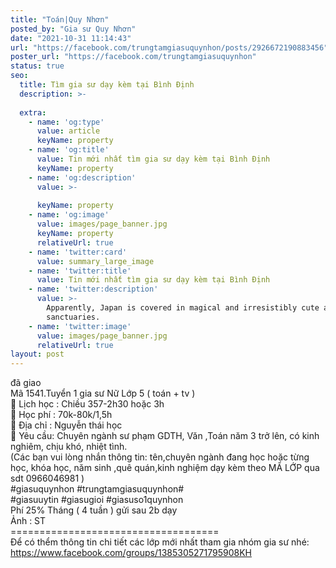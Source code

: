 ```yaml
---
title: "Toán|Quy Nhơn"
posted_by: "Gia sư Quy Nhơn"
date: "2021-10-31 11:14:43"
url: "https://facebook.com/trungtamgiasuquynhon/posts/2926672190883456"
poster_url: "https://facebook.com/trungtamgiasuquynhon"
status: true
seo:
  title: Tìm gia sư dạy kèm tại Bình Định
  description: >-
    
  extra:
    - name: 'og:type'
      value: article
      keyName: property
    - name: 'og:title'
      value: Tin mới nhất tìm gia sư dạy kèm tại Bình Định
      keyName: property
    - name: 'og:description'
      value: >-
        
      keyName: property
    - name: 'og:image'
      value: images/page_banner.jpg
      keyName: property
      relativeUrl: true
    - name: 'twitter:card'
      value: summary_large_image
    - name: 'twitter:title'
      value: Tin mới nhất tìm gia sư dạy kèm tại Bình Định
    - name: 'twitter:description'
      value: >-
        Apparently, Japan is covered in magical and irresistibly cute animal
        sanctuaries.
    - name: 'twitter:image'
      value: images/page_banner.jpg
      relativeUrl: true
layout: post
---
```

đã giao<br>Mã 1541.Tuyển 1 gia sư Nữ Lớp 5 ( toán + tv )<br>🧐 Lịch học : Chiều 357-2h30 hoặc 3h<br>🧐 Học phí : 70k-80k/1,5h<br>🧐 Địa chỉ : Nguyễn thái học<br>🧐 Yêu cầu: Chuyên ngành sư phạm GDTH, Văn ,Toán năm 3 trở lên, có kinh nghiêm, chịu khó, nhiệt tình.<br>(Các bạn vui lòng nhắn thông tin: tên,chuyên ngành đang học hoặc từng học, khóa học, năm sinh ,quê quán,kinh nghiệm dạy kèm theo MÃ LỚP qua sdt 0966046981 )<br>#giasuquynhon #trungtamgiasuquynhon#<br>#giasuuytin #giasugioi #giasuso1quynhon<br>Phí 25% Tháng ( 4 tuần ) gửi sau 2b dạy<br>Ảnh : ST<br>====================================<br>Để có thểm thông tin chi tiết các lớp mới nhất tham gia nhóm gia sư nhé: https://www.facebook.com/groups/1385305271795908KH
